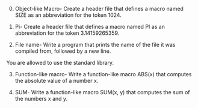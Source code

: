 0. Object-like Macro- Create a header file that defines a macro named SIZE as an abbreviation for the token 1024.

1. Pi- Create a header file that defines a macro named PI as an abbreviation for the token 3.14159265359.

2. File name- Write a program that prints the name of the file it was compiled from, followed by a new line.

You are allowed to use the standard library.

3. Function-like macro- Write a function-like macro ABS(x) that computes the absolute value of a number x.

4. SUM- Write a function-like macro SUM(x, y) that computes the sum of the numbers x and y.
